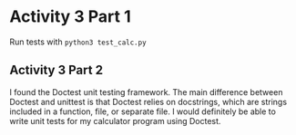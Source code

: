 # Activity 3 Part 1
Run tests with `python3 test_calc.py`

## Activity 3 Part 2
I found the Doctest unit testing framework. The main difference between Doctest and unittest is that Doctest relies on docstrings, which are strings included in a function, file, or separate file. I would definitely be able to write unit tests for my calculator program using Doctest.
